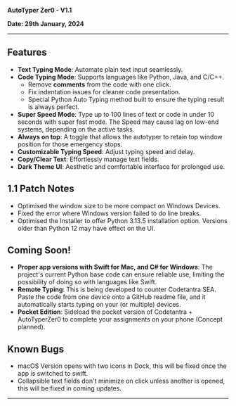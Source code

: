 **AutoTyper Zer0 - V1.1**  

**Date: 29th January, 2024**

---

## Features  
- **Text Typing Mode**: Automate plain text input seamlessly.  
- **Code Typing Mode**: Supports languages like Python, Java, and C/C++.  
  - Remove **comments** from the code with one click.  
  - Fix indentation issues for cleaner code presentation.
  - Special Python Auto Typing method built to ensure the typing result is always perfect.
- **Super Speed Mode**: Type up to 100 lines of text or code in under 10 seconds with super fast mode. The Speed may cause lag on low-end systems, depending on the active tasks.
- **Always on top**: A toggle that allows the autotyper to retain top window position for those emergency stops.
- **Customizable Typing Speed**: Adjust typing speed and delay.  
- **Copy/Clear Text**: Effortlessly manage text fields.  
- **Dark Theme UI**: Aesthetic and comfortable interface for prolonged use.


## 1.1 Patch Notes
- Optimised the window size to be more compact on Windows Devices.
- Fixed the error where Windows version failed to do line breaks.
- Optimised the Installer to offer Python 3.13.5 installation option. Versions older than Python 12 may have effect on the UI.


## Coming Soon!
- **Proper app versions with Swift for Mac, and C# for Windows**: The project's current Python base code can ensure reliable use, limiting the possibility of doing so with languages like Swift.
- **Remote Typing**: This is being developed to counter Codetantra SEA. Paste the code from one device onto a GitHub readme file, and it automatically starts typing on your (or multiple) devices.
- **Pocket Edition**: Sideload the pocket version of Codetantra + AutoTyperZer0 to complete your assignments on your phone (Concept planned).


## Known Bugs
- macOS Version opens with two icons in Dock, this will be fixed once the app is switched to swift.
- Collapsible text fields don't minimize on click unless another is opened, this will be fixed in coming updates.
  
---
